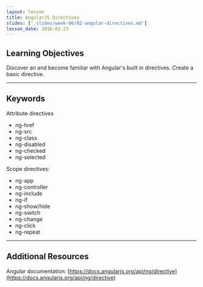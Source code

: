 ```yaml
---
layout: lesson
title: AngularJS Directives
slides: ['_slides/week-06/02-angular-directives.md']
lesson_date: 2016-02-23
---
```


## Learning Objectives

Discover an and become familiar with Angular's built in directives.
Create a basic directive.

---

## Keywords

Attribute directives

- ng-href
- ng-src
- ng-class
- ng-disabled
- ng-checked
- ng-selected

Scope directives:

- ng-app
- ng-controller
- ng-include
- ng-if
- ng-show/hide
- ng-switch
- ng-change
- ng-click
- ng-repeat

---

## Additional Resources

Angular documentation:
[https://docs.angularjs.org/api/ng/directive](https://docs.angularjs.org/api/ng/directive)
